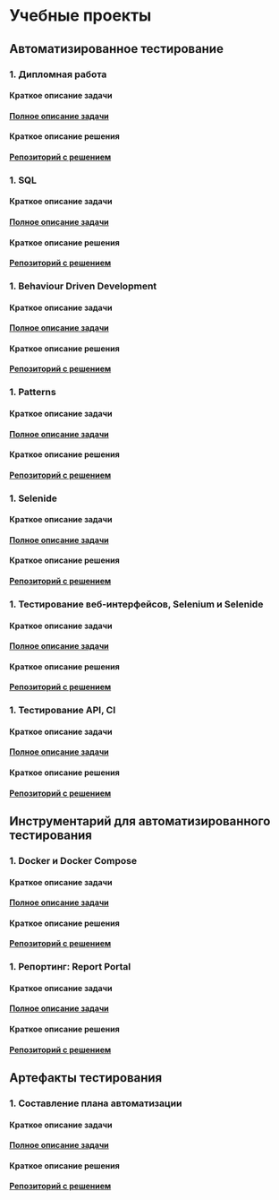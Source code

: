 # Учебные проекты

## Автоматизированное тестирование

### 1. Дипломная работа
#### Краткое описание задачи
#### [Полное описание задачи](https://github.com/netology-code/qa-diploma)
#### Краткое описание решения
#### [Репозиторий с решением](https://github.com/schastev/aqa-diploma)

### 1. SQL
#### Краткое описание задачи
#### [Полное описание задачи](https://github.com/netology-code/aqa-homeworks/tree/master/sql)
#### Краткое описание решения
#### [Репозиторий с решением](https://github.com/schastev/aqa3-2-ex1)

### 1. Behaviour Driven Development 
#### Краткое описание задачи
#### [Полное описание задачи](https://github.com/netology-code/aqa-homeworks/tree/master/bdd)
#### Краткое описание решения
#### [Репозиторий с решением](https://github.com/schastev/aqa2-4-ex1)

### 1. Patterns
#### Краткое описание задачи
#### [Полное описание задачи](https://github.com/netology-code/aqa-homeworks/tree/master/patterns)
#### Краткое описание решения
#### [Репозиторий с решением](https://github.com/schastev/aqa2-3-ex1)

### 1. Selenide
#### Краткое описание задачи
#### [Полное описание задачи](https://github.com/netology-code/aqa-homeworks/tree/master/selenide)
#### Краткое описание решения
#### [Репозиторий с решением](https://github.com/schastev/aqa2-2)

### 1. Тестирование веб-интерфейсов, Selenium и Selenide
#### Краткое описание задачи
#### [Полное описание задачи](https://github.com/netology-code/aqa-homeworks/tree/master/web)
#### Краткое описание решения
#### [Репозиторий с решением](https://github.com/schastev/aqa2-1-selenide)

### 1. Тестирование API, CI
#### Краткое описание задачи
#### [Полное описание задачи](https://github.com/netology-code/aqa-homeworks/tree/master/api-ci)
#### Краткое описание решения
#### [Репозиторий с решением](https://github.com/schastev/aqa1-2/tree/master)

## Инструментарий для автоматизированного тестирования

### 1. Docker и Docker Compose 
#### Краткое описание задачи
#### [Полное описание задачи](https://github.com/netology-code/aqa-homeworks/tree/master/docker)
#### Краткое описание решения
#### [Репозиторий с решением](https://github.com/schastev/aqa-3-1-ex1)

### 1. Репортинг: Report Portal
#### Краткое описание задачи
#### [Полное описание задачи](https://github.com/netology-code/aqa-homeworks/tree/master/reporting)
#### Краткое описание решения
#### [Репозиторий с решением](https://github.com/schastev/aqa4-1-ex1)

## Артефакты тестирования

### 1. Составление плана автоматизации
#### Краткое описание задачи
#### [Полное описание задачи](https://github.com/netology-code/aqa-homeworks/tree/master/summary)
#### Краткое описание решения
#### [Репозиторий с решением](https://github.com/schastev/aqa4-2)

